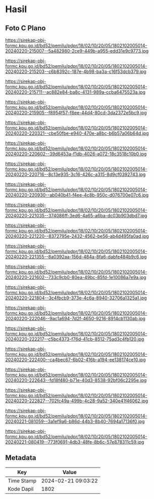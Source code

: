 # Hasil

## Foto C Plano

https://sirekap-obj-formc.kpu.go.id/bd52/pemilu/pdpr/18/02/10/20/05/1802102005014-20240220-215007--5a482980-2ce9-449b-a955-edd31e9c9773.jpg

https://sirekap-obj-formc.kpu.go.id/bd52/pemilu/pdpr/18/02/10/20/05/1802102005014-20240220-215203--c6b8392c-187e-4b98-ba3a-c16f53dcb379.jpg

https://sirekap-obj-formc.kpu.go.id/bd52/pemilu/pdpr/18/02/10/20/05/1802102005014-20240220-215711--ac882e84-ba8c-4131-989a-ccba6475523a.jpg

https://sirekap-obj-formc.kpu.go.id/bd52/pemilu/pdpr/18/02/10/20/05/1802102005014-20240220-215905--f8954f57-f8ee-44d4-80cd-3da2372e5bc9.jpg

https://sirekap-obj-formc.kpu.go.id/bd52/pemilu/pdpr/18/02/10/20/05/1802102005014-20240220-220321--cbe50fbe-e940-470e-a8bc-b6b57a06b64d.jpg

https://sirekap-obj-formc.kpu.go.id/bd52/pemilu/pdpr/18/02/10/20/05/1802102005014-20240220-220602--39d6453a-f1db-4026-a072-18c3518c10b0.jpg

https://sirekap-obj-formc.kpu.go.id/bd52/pemilu/pdpr/18/02/10/20/05/1802102005014-20240220-220716--8c13e935-3c16-426c-a315-8d9cf0392743.jpg

https://sirekap-obj-formc.kpu.go.id/bd52/pemilu/pdpr/18/02/10/20/05/1802102005014-20240220-220930--ab040b41-f4ee-4c8b-950c-d076700e07c6.jpg

https://sirekap-obj-formc.kpu.go.id/bd52/pemilu/pdpr/18/02/10/20/05/1802102005014-20240220-221035--374086ff-3ed6-4a65-a6ba-dc03b903dbd7.jpg

https://sirekap-obj-formc.kpu.go.id/bd52/pemilu/pdpr/18/02/10/20/05/1802102005014-20240220-221220--8372795e-2432-4562-be56-ab4d495fa0ad.jpg

https://sirekap-obj-formc.kpu.go.id/bd52/pemilu/pdpr/18/02/10/20/05/1802102005014-20240220-221355--8a0392aa-156d-484a-8fa6-dabfe484b9c6.jpg

https://sirekap-obj-formc.kpu.go.id/bd52/pemilu/pdpr/18/02/10/20/05/1802102005014-20240220-221602--733c9cb0-80ea-49bc-85fd-1e10086a7e9a.jpg

https://sirekap-obj-formc.kpu.go.id/bd52/pemilu/pdpr/18/02/10/20/05/1802102005014-20240220-221804--3c4fbcb9-373e-4c6a-8940-32706a1325a1.jpg

https://sirekap-obj-formc.kpu.go.id/bd52/pemilu/pdpr/18/02/10/20/05/1802102005014-20240220-222046--9ac1a694-7d2f-4650-9216-8914cb1130ab.jpg

https://sirekap-obj-formc.kpu.go.id/bd52/pemilu/pdpr/18/02/10/20/05/1802102005014-20240220-222217--c5bc4373-f76d-41cb-8512-75ad3c4fb120.jpg

https://sirekap-obj-formc.kpu.go.id/bd52/pemilu/pdpr/18/02/10/20/05/1802102005014-20240220-222400--ca4bec67-6b02-416b-a194-ee138174ce10.jpg

https://sirekap-obj-formc.kpu.go.id/bd52/pemilu/pdpr/18/02/10/20/05/1802102005014-20240220-222643--fd18f480-b71e-40d3-8538-92bf06c2295e.jpg

https://sirekap-obj-formc.kpu.go.id/bd52/pemilu/pdpr/18/02/10/20/05/1802102005014-20240220-222827--702fc49a-499b-4c28-9a52-340e41f46062.jpg

https://sirekap-obj-formc.kpu.go.id/bd52/pemilu/pdpr/18/02/10/20/05/1802102005014-20240221-081059--3a1ef9a6-b86d-44b3-8b40-7694a17136f0.jpg

https://sirekap-obj-formc.kpu.go.id/bd52/pemilu/pdpr/18/02/10/20/05/1802102005014-20240221-080419--773f0691-4db3-48fe-8b6c-57e878311c59.jpg


## Metadata

| Key        | Value               |
| ---------- | ------------------- |
| Time Stamp | 2024-02-21 09:03:22 |
| Kode Dapil | 1802                |




